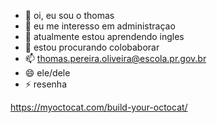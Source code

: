- 👋 oi, eu sou o thomas
- 👀 eu me interesso em administraçao 
- 🌱 atualmente estou aprendendo ingles
- 💞️ estou procurando colobaborar
- 📫 thomas.pereira.oliveira@escola.pr.gov.br
- 😄 ele/dele
- ⚡ resenha

<!---
Thomass-cyber/Thomass-cyber is a ✨ special ✨ repository because its `README.md` (this file) appears on your GitHub profile.
You can click the Preview link to take a look at your changes.
--->
[]() https://myoctocat.com/build-your-octocat/
